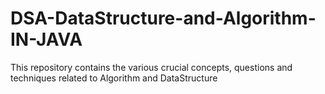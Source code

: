 # DSA-DataStructure-and-Algorithm-IN-JAVA
This repository contains the various crucial concepts, questions and techniques related to Algorithm and DataStructure
